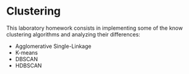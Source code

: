 # Clustering 

This laboratory homework consists in implementing some of the know clustering algorithms and analyzing their differences:
- Agglomerative Single-Linkage
- K-means
- DBSCAN
- HDBSCAN